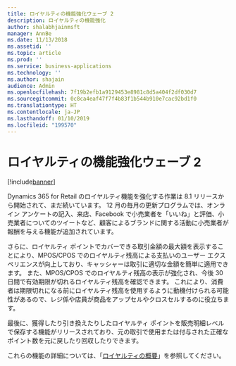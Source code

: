 ```yaml
---
title: ロイヤルティの機能強化ウェーブ 2
description: ロイヤルティの機能強化
author: shalabhjainmsft
manager: AnnBe
ms.date: 11/13/2018
ms.assetid: ''
ms.topic: article
ms.prod: ''
ms.service: business-applications
ms.technology: ''
ms.author: shajain
audience: Admin
ms.openlocfilehash: 7f19b2efb1a9129453e8981c8d5a404f2df030d7
ms.sourcegitcommit: 0c8ca4eaf47f7f4b83f1b544b910e7cac92bd1f0
ms.translationtype: HT
ms.contentlocale: ja-JP
ms.lasthandoff: 01/10/2019
ms.locfileid: "199570"
---
```

#  <a name="loyalty-enhancements-wave-2"></a>ロイヤルティの機能強化ウェーブ 2

[!include[banner](../../includes/banner.md)]

Dynamics 365 for Retail のロイヤルティ機能を強化する作業は 8.1 リリースから開始されて、まだ続いています。 12 月の毎月の更新プログラムでは、オンライン アンケートの記入、来店、Facebook で小売業者を「いいね」と評価、小売業者についてのツイートなど、顧客によるブランドに関する活動に小売業者が報酬を与える機能が追加されています。 

さらに、ロイヤルティ ポイントでカバーできる取引金額の最大額を表示することにより、MPOS/CPOS でのロイヤルティ残高による支払いのユーザー エクスペリエンスが向上しており、キャッシャーは取引に適切な金額を簡単に適用できます。 また、MPOS/CPOS でのロイヤルティ残高の表示が強化され、今後 30 日間で有効期限が切れるロイヤルティ残高を確認できます。 これにより、消費者は期限切れになる前にロイヤルティ残高を使用するように動機付けられる可能性があるので、レジ係や店員が商品をアップセルやクロスセルするのに役立ちます。 

最後に、獲得したり引き換えたりしたロイヤルティ ポイントを販売明細レベルで保存する機能がリリースされており、元の取引で使用または付与された正確なポイント数を元に戻したり回収したりできます。 

これらの機能の詳細については、「[ロイヤルティの概要](https://docs.microsoft.com/dynamics365/unified-operations/retail/set-up-customer-loyalty-program)」を参照してください。
